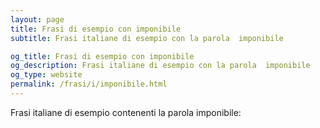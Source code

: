 ```yaml
---
layout: page
title: Frasi di esempio con imponibile 
subtitle: Frasi italiane di esempio con la parola  imponibile

og_title: Frasi di esempio con imponibile 
og_description: Frasi italiane di esempio con la parola  imponibile
og_type: website
permalink: /frasi/i/imponibile.html
---
```


Frasi italiane di esempio contenenti la parola imponibile:


